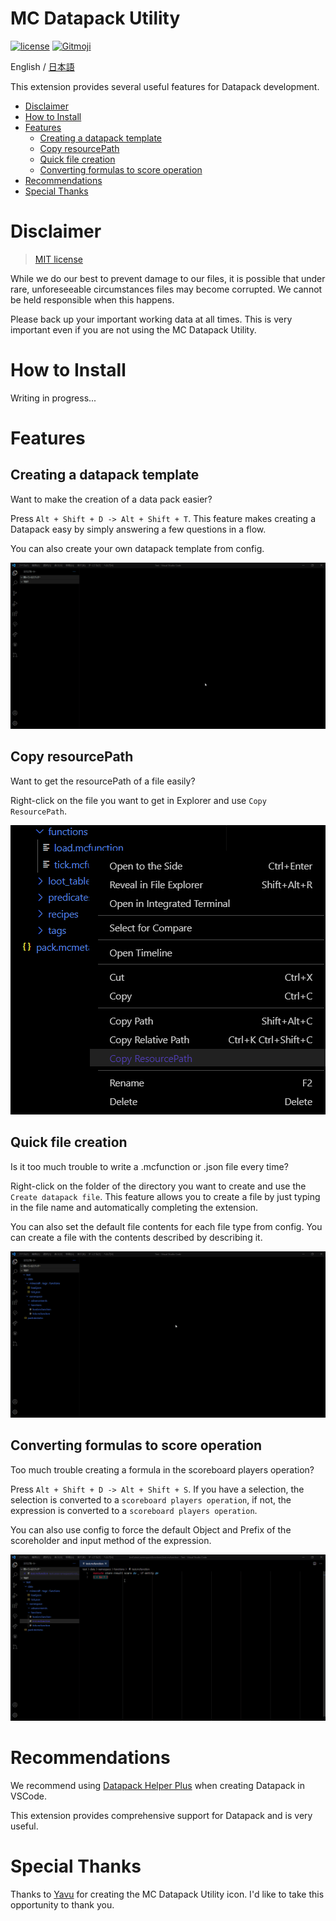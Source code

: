 # MC Datapack Utility

[![license](https://img.shields.io/github/license/ChenCMD/mc-commander-util)](https://github.com/ChenCMD/mc-commander-util/blob/master/LICENCE)
[![Gitmoji](https://img.shields.io/badge/gitmoji-%20😜%20😍-FFDD67.svg?style=flat-square)](https://gitmoji.carloscuesta.me/)

English / [日本語](https://github.com/ChenCMD/mc-commander-util/blob/master/README_ja.md)

This extension provides several useful features for Datapack development.

- [Disclaimer](#Disclaimer)
- [How to Install](#How-to-Install)
- [Features](#Features)
  - [Creating a datapack template](#Creating-a-datapack-template)
  - [Copy resourcePath](#Copy-resourcePath)
  - [Quick file creation](#Quick-file-creation)
  - [Converting formulas to score operation](#Converting-formulas-to-score-operation)
- [Recommendations](#Recommendations)
- [Special Thanks](#Special-Thanks)

# Disclaimer

> [MIT license](https://github.com/ChenCMD/mc-commander-util/blob/master/LICENCE)

While we do our best to prevent damage to our files, it is possible that under rare, unforeseeable circumstances files may become corrupted.
We cannot be held responsible when this happens.

Please back up your important working data at all times. This is very important even if you are not using the MC Datapack Utility.

# How to Install

Writing in progress...

# Features
## Creating a datapack template

Want to make the creation of a data pack easier?

Press `Alt + Shift + D -> Alt + Shift + T`.
This feature makes creating a Datapack easy by simply answering a few questions in a flow.

You can also create your own datapack template from config.

![gif](https://raw.githubusercontent.com/ChenCMD/MC-Datapack-Utility/master/images/createDatapackTemplate.gif)

## Copy resourcePath

Want to get the resourcePath of a file easily?

Right-click on the file you want to get in Explorer and use `Copy ResourcePath`.

![image](https://raw.githubusercontent.com/ChenCMD/MC-Datapack-Utility/master/images/copyResourcePath_en.png)

## Quick file creation

Is it too much trouble to write a .mcfunction or .json file every time?

Right-click on the folder of the directory you want to create and use the `Create datapack file`.
This feature allows you to create a file by just typing in the file name and automatically completing the extension.

You can also set the default file contents for each file type from config.
You can create a file with the contents described by describing it.

![gif](https://raw.githubusercontent.com/ChenCMD/MC-Datapack-Utility/master/images/createFile.gif)

## Converting formulas to score operation

Too much trouble creating a formula in the scoreboard players operation?

Press `Alt + Shift + D -> Alt + Shift + S`.
If you have a selection, the selection is converted to a `scoreboard players operation`, if not, the expression is converted to a `scoreboard players operation`.

You can also use config to force the default Object and Prefix of the scoreholder and input method of the expression.

![gif](https://raw.githubusercontent.com/ChenCMD/MC-Datapack-Utility/master/images/scoreOperation.gif)

# Recommendations

We recommend using [Datapack Helper Plus](https://marketplace.visualstudio.com/items?itemName=SPGoding.datapack-language-server) when creating Datapack in VSCode.

This extension provides comprehensive support for Datapack and is very useful.

# Special Thanks

Thanks to [Yavu](https://twitter.com/Yavu_Minecraft) for creating the MC Datapack Utility icon.
I'd like to take this opportunity to thank you.